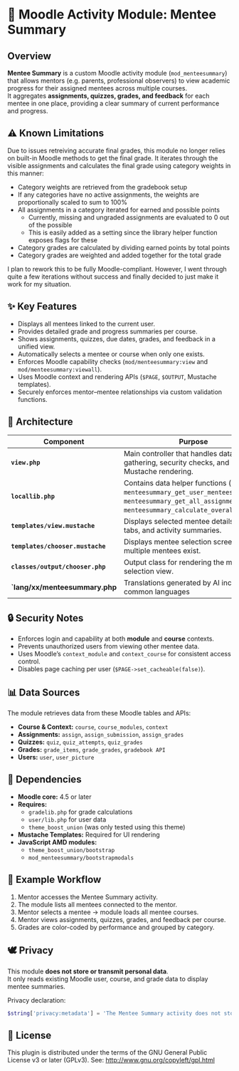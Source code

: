 # 🧩 Moodle Activity Module: Mentee Summary

## Overview

**Mentee Summary** is a custom Moodle activity module (`mod_menteesummary`) that allows mentors (e.g. parents, professional observers) to view academic progress for their assigned mentees across multiple courses.  
It aggregates **assignments, quizzes, grades, and feedback** for each mentee in one place, providing a clear summary of current performance and progress.


## ⚠️ Known Limitations

Due to issues retreiving accurate final grades, this module no longer relies on built-in Moodle methods to get the final grade. It iterates through the visible assignments and calculates the final grade using category weights in this manner:

- Category weights are retrieved from the gradebook setup
- If any categories have no active assignments, the weights are proportionally scaled to sum to 100%
- All assignments in a category iterated for earned and possible points
  - Currently, missing and ungraded assignments are evaluated to 0 out of the possible
  - This is easily added as a setting since the library helper function exposes flags for these
- Category grades are calculated by dividing earned points by total points
- Category grades are weighted and added together for the total grade

I plan to rework this to be fully Moodle-compliant. However, I went through quite a few iterations without success and finally decided to just make it work for my situation.


## ✨ Key Features

- Displays all mentees linked to the current user.  
- Provides detailed grade and progress summaries per course.  
- Shows assignments, quizzes, due dates, grades, and feedback in a unified view.  
- Automatically selects a mentee or course when only one exists.  
- Enforces Moodle capability checks (`mod/menteesummary:view` and `mod/menteesummary:viewall`).  
- Uses Moodle context and rendering APIs (`$PAGE`, `$OUTPUT`, Mustache templates).  
- Securely enforces mentor–mentee relationships via custom validation functions.


## 🧱 Architecture

| **Component** | **Purpose** |
|----------------|-------------|
| **`view.php`** | Main controller that handles data gathering, security checks, and Mustache rendering. |
| **`locallib.php`** | Contains data helper functions (e.g., `menteesummary_get_user_mentees`, `menteesummary_get_all_assignments`, `menteesummary_calculate_overall_grade`). |
| **`templates/view.mustache`** | Displays selected mentee details, course tabs, and activity summaries. |
| **`templates/chooser.mustache`** | Displays mentee selection screen when multiple mentees exist. |
| **`classes/output/chooser.php`** | Output class for rendering the mentee selection view. |
| **`lang/xx/menteesummary.php** | Translations generated by AI included for common languages |


## 🔒 Security Notes

- Enforces login and capability at both **module** and **course** contexts.  
- Prevents unauthorized users from viewing other mentee data.  
- Uses Moodle’s `context_module` and `context_course` for consistent access control.  
- Disables page caching per user (`$PAGE->set_cacheable(false)`).


## 📊 Data Sources

The module retrieves data from these Moodle tables and APIs:

- **Course & Context:** `course`, `course_modules`, `context`  
- **Assignments:** `assign`, `assign_submission`, `assign_grades`  
- **Quizzes:** `quiz`, `quiz_attempts`, `quiz_grades`  
- **Grades:** `grade_items`, `grade_grades`, `gradebook API`  
- **Users:** `user`, `user_picture`  


## 🧩 Dependencies

- **Moodle core:** 4.5 or later
- **Requires:**  
  - `gradelib.php` for grade calculations  
  - `user/lib.php` for user data  
  - `theme_boost_union` (was only tested using this theme)
- **Mustache Templates:** Required for UI rendering  
- **JavaScript AMD modules:**  
  - `theme_boost_union/bootstrap`  
  - `mod_menteesummary/bootstrapmodals`


## 🧪 Example Workflow

1. Mentor accesses the Mentee Summary activity.  
2. The module lists all mentees connected to the mentor.  
3. Mentor selects a mentee → module loads all mentee courses.  
4. Mentor views assignments, quizzes, grades, and feedback per course.  
5. Grades are color-coded by performance and grouped by category.


## 🕊️ Privacy

This module **does not store or transmit personal data**.  
It only reads existing Moodle user, course, and grade data to display mentee summaries.

Privacy declaration:

```php
$string['privacy:metadata'] = 'The Mentee Summary activity does not store any personal data.';
```

## 🪪 License

This plugin is distributed under the terms of the
GNU General Public License v3 or later (GPLv3).
See: http://www.gnu.org/copyleft/gpl.html

